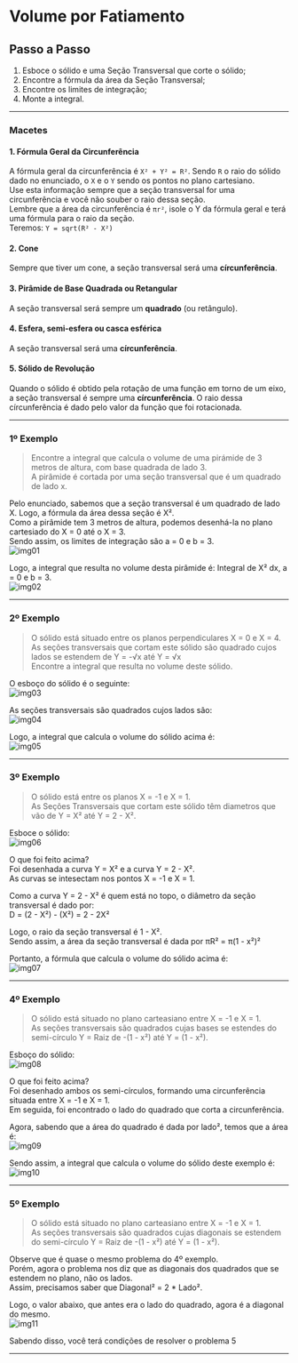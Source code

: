# Volume por Fatiamento

## Passo a Passo
1. Esboce o sólido e uma Seção Transversal que corte o sólido;
2. Encontre a fórmula da área da Seção Transversal;
3. Encontre os limites de integração;
4. Monte a integral.

---
### Macetes
#### 1. Fórmula Geral da Circunferência
A fórmula geral da circunferência é `X² + Y² = R²`. Sendo `R` o raio do sólido dado no enunciado, o `X` e o `Y` sendo os pontos no plano cartesiano.<br>
Use esta informação sempre que a seção transversal for uma circunferência e você não souber o raio dessa seção.<br>
Lembre que a área da circunferência é `πr²`, isole o Y da fórmula geral e terá uma fórmula para o raio da seção.<br>
Teremos: `Y = sqrt(R² - X²)`<br>

#### 2. Cone
Sempre que tiver um cone, a seção transversal será uma **círcunferência**. 

#### 3. Pirâmide de Base Quadrada ou Retangular
A seção transversal será sempre um **quadrado** (ou retângulo).

#### 4. Esfera, semi-esfera ou casca esférica
A seção transversal será uma **círcunferência**.

#### 5. Sólido de Revolução
Quando o sólido é obtido pela rotação de uma função em torno de um eixo, a seção transversal é sempre uma **círcunferência**. O raio dessa círcunferência é dado pelo valor da função que foi rotacionada.

---
### 1º Exemplo
> Encontre a integral que calcula o volume de uma pirámide de 3 metros de altura, com base quadrada de lado 3.<br>
> A pirâmide é cortada por uma seção transversal que é um quadrado de lado x.

Pelo enunciado, sabemos que a seção transversal é um quadrado de lado X. Logo, a fórmula da área dessa seção é X².<br>
Como a pirâmide tem 3 metros de altura, podemos desenhá-la no plano cartesiado do X = 0 até o X = 3.<br>
Sendo assim, os limites de integração são a = 0 e b = 3.<br>
![img01](https://github.com/joao-pedro-angelo/AventurasPi/blob/main/imgs/220801.png)


Logo, a integral que resulta no volume desta pirâmide é: Integral de X² dx, a = 0 e b = 3.<br>
![img02](https://github.com/joao-pedro-angelo/AventurasPi/blob/main/imgs/220802.png)

---
### 2º Exemplo
> O sólido está situado entre os planos perpendiculares X = 0 e X = 4.<br>
> As seções transversais que cortam este sólido são quadrado cujos lados se estendem de Y = -√x até Y = √x<br>
> Encontre a integral que resulta no volume deste sólido.

O esboço do sólido é o seguinte:<br>
![img03](https://github.com/joao-pedro-angelo/AventurasPi/blob/main/imgs/220803.png)

As seções transversais são quadrados cujos lados são:<br>
![img04](https://github.com/joao-pedro-angelo/AventurasPi/blob/main/imgs/230801.jpg)

Logo, a integral que calcula o volume do sólido acima é:<br>
![img05](https://github.com/joao-pedro-angelo/AventurasPi/blob/main/imgs/230804.png)

---
### 3º Exemplo
> O sólido está entre os planos X = -1 e X = 1.<br>
> As Seções Transversais que cortam este sólido têm diametros que vão de Y = X² até Y = 2 - X².

Esboce o sólido: <br>
![img06](https://github.com/joao-pedro-angelo/AventurasPi/blob/main/imgs/220804.png)

O que foi feito acima?<br>
Foi desenhada a curva Y = X² e a curva Y = 2 - X².<br>
As curvas se intesectam nos pontos X = -1 e X = 1.<br>

Como a curva Y = 2 - X² é quem está no topo, o diâmetro da seção transversal é dado por:<br>
D = (2 - X²) - (X²) = 2 - 2X²<br>

Logo, o raio da seção transversal é 1 - X².<br>
Sendo assim, a área da seção transversal é dada por πR² = π(1 - x²)²<br>

Portanto, a fórmula que calcula o volume do sólido acima é:<br>
![img07](https://github.com/joao-pedro-angelo/AventurasPi/blob/main/imgs/230805.png)

---
### 4º Exemplo
> O sólido está situado no plano carteasiano entre X = -1 e X = 1.<br>
> As seções transversais são quadrados cujas bases se estendes do semi-círculo Y = Raiz de -(1 - x²) até Y = (1 - x²).<br>

Esboço do sólido: <br>
![img08](https://github.com/joao-pedro-angelo/AventurasPi/blob/main/imgs/220805.png)

O que foi feito acima?<br>
Foi desenhado ambos os semi-círculos, formando uma circunferência situada entre X = -1 e X = 1.<br>
Em seguida, foi encontrado o lado do quadrado que corta a circunferência.<br>

Agora, sabendo que a área do quadrado é dada por lado², temos que a área é:<br>
![img09](https://github.com/joao-pedro-angelo/AventurasPi/blob/main/imgs/230803.jpg)

Sendo assim, a integral que calcula o volume do sólido deste exemplo é:<br>
![img10](https://github.com/joao-pedro-angelo/AventurasPi/blob/main/imgs/230806.png)

---
### 5º Exemplo
> O sólido está situado no plano carteasiano entre X = -1 e X = 1.<br>
> As seções transversais são quadrados cujas diagonais se estendem do semi-círculo Y = Raiz de -(1 - x²) até Y = (1 - x²).<br>

Observe que é quase o mesmo problema do 4º exemplo.<br>
Porém, agora o problema nos diz que as diagonais dos quadrados que se estendem no plano, não os lados.<br>
Assim, precisamos saber que Diagonal² = 2 * Lado².

Logo, o valor abaixo, que antes era o lado do quadrado, agora é a diagonal do mesmo.<br>
![img11](https://github.com/joao-pedro-angelo/AventurasPi/blob/main/imgs/230802.jpg)

Sabendo disso, você terá condições de resolver o problema 5

---
